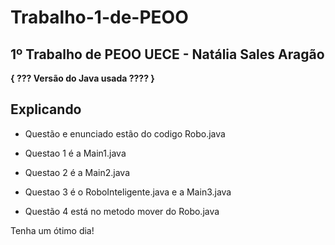 # Trabalho-1-de-PEOO
## 1º Trabalho de PEOO UECE - Natália Sales Aragão

**{ ??? Versão do Java usada ???? }**

## Explicando

 - Questão e enunciado estão do codigo Robo.java

 - Questao 1 é a Main1.java

 - Questao 2 é a Main2.java

 - Questao 3 é o RoboInteligente.java e a Main3.java

 - Questão 4 está no metodo mover do Robo.java

Tenha um ótimo dia!
